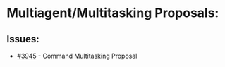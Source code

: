# Multiagent/Multitasking Proposals:
## Issues:
- [#3945][3945] - Command Multitasking Proposal

[3945]:https://github.com/Significant-Gravitas/Auto-GPT/issues/3945